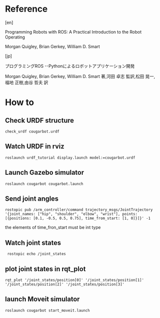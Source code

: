 # Reference
[en]

Programming Robots with ROS: A Practical Introduction to the Robot Operating

Morgan Quigley, Brian Gerkey, William D. Smart

[jp]

プログラミングROS --Pythonによるロボットアプリケーション開発

Morgan Quigley, Brian Gerkey, William D. Smart 著,河田 卓志 監訳,松田 晃一,福地 正樹,由谷 哲夫 訳

# How to
## Check URDF structure
```
check_urdf cougarbot.urdf
```

## Watch URDF in rviz
```
roslaunch urdf_tutorial display.launch model:=cougarbot.urdf
```

## Launch Gazebo simulator
```
roslaunch cougarbot cougarbot.launch
```

## Send joint angles
```
rostopic pub /arm_controller/command trajectory_msgs/JointTrajectory '{joint_names: ["hip", "shoulder", "elbow", "wrist"], points: [{positions: [0.1, -0.5, 0.5, 0.75], time_from_start: [1, 0]}]}' -1
```
the elements of time_fron_start must be int type 

## Watch joint states
```
 rostopic echo /joint_states
```

## plot joint states in rqt_plot
```
rqt_plot '/joint_states/position[0]' '/joint_states/position[1]' '/joint_states/position[2]' '/joint_states/position[3]'
```

## launch Moveit simulator
```
roslaunch cougarbot start_moveit.launch
```